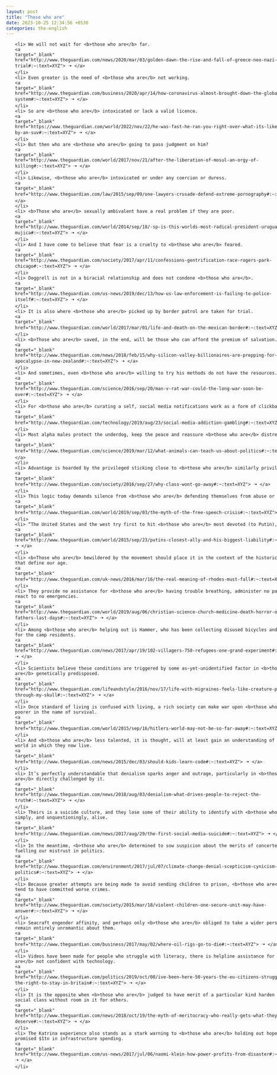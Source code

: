 ```yaml
---
layout: post
title: "Those who are"
date: 2023-10-25 12:34:56 +0530
categories: the-english
---
```

<style>
    ol {
        width: 800px;
        margin: 0 auto;
    }
ol li {
    font-size: 18px;
    line-height: 1.5;
    padding-bottom: 8px;
}
</style>
<ol>

    <li> We will not wait for <b>those who are</b> far.
    <a 
    target="_blank" 
    href="http://www.theguardian.com/news/2020/mar/03/golden-dawn-the-rise-and-fall-of-greece-neo-nazi-trial#:~:text=XYZ"> 🠢 </a>
    </li>
    <li> Even greater is the need of <b>those who are</b> not working.
    <a 
    target="_blank" 
    href="http://www.theguardian.com/business/2020/apr/14/how-coronavirus-almost-brought-down-the-global-financial-system#:~:text=XYZ"> 🠢 </a>
    </li>
    <li> So are <b>those who are</b> intoxicated or lack a valid licence.
    <a 
    target="_blank" 
    href="https://www.theguardian.com/world/2022/nov/22/he-was-fast-he-ran-you-right-over-what-its-like-to-get-hit-by-an-suv#:~:text=XYZ"> 🠢 </a>
    </li>
    <li> But then who are <b>those who are</b> going to pass judgment on him?
    <a 
    target="_blank" 
    href="http://www.theguardian.com/world/2017/nov/21/after-the-liberation-of-mosul-an-orgy-of-killing#:~:text=XYZ"> 🠢 </a>
    </li>
    <li> Likewise, <b>those who are</b> intoxicated or under any coercion or duress.
    <a 
    target="_blank" 
    href="http://www.theguardian.com/law/2015/sep/09/one-lawyers-crusade-defend-extreme-pornography#:~:text=XYZ"> 🠢 </a>
    </li>
    <li> <b>Those who are</b> sexually ambivalent have a real problem if they are poor.
    <a 
    target="_blank" 
    href="http://www.theguardian.com/world/2014/sep/18/-sp-is-this-worlds-most-radical-president-uruguay-jose-mujica#:~:text=XYZ"> 🠢 </a>
    </li>
    <li> And I have come to believe that fear is a cruelty to <b>those who are</b> feared.
    <a 
    target="_blank" 
    href="http://www.theguardian.com/society/2017/apr/11/confessions-gentrification-race-rogers-park-chicago#:~:text=XYZ"> 🠢 </a>
    </li>
    <li> Doggrell is not in a biracial relationship and does not condone <b>those who are</b>.
    <a 
    target="_blank" 
    href="http://www.theguardian.com/us-news/2019/dec/13/how-us-law-enforcement-is-failing-to-police-itself#:~:text=XYZ"> 🠢 </a>
    </li>
    <li> It is also where <b>those who are</b> picked up by border patrol are taken for trial.
    <a 
    target="_blank" 
    href="http://www.theguardian.com/world/2017/mar/01/life-and-death-on-the-mexican-border#:~:text=XYZ"> 🠢 </a>
    </li>
    <li> <b>Those who are</b> saved, in the end, will be those who can afford the premium of salvation.
    <a 
    target="_blank" 
    href="http://www.theguardian.com/news/2018/feb/15/why-silicon-valley-billionaires-are-prepping-for-the-apocalypse-in-new-zealand#:~:text=XYZ"> 🠢 </a>
    </li>
    <li> And sometimes, even <b>those who are</b> willing to try his methods do not have the resources.
    <a 
    target="_blank" 
    href="http://www.theguardian.com/science/2016/sep/20/man-v-rat-war-could-the-long-war-soon-be-over#:~:text=XYZ"> 🠢 </a>
    </li>
    <li> For <b>those who are</b> curating a self, social media notifications work as a form of clickbait.
    <a 
    target="_blank" 
    href="http://www.theguardian.com/technology/2019/aug/23/social-media-addiction-gambling#:~:text=XYZ"> 🠢 </a>
    </li>
    <li> Most alpha males protect the underdog, keep the peace and reassure <b>those who are</b> distressed.
    <a 
    target="_blank" 
    href="http://www.theguardian.com/science/2019/mar/12/what-animals-can-teach-us-about-politics#:~:text=XYZ"> 🠢 </a>
    </li>
    <li> Advantage is hoarded by the privileged sticking close to <b>those who are</b> similarly privileged.
    <a 
    target="_blank" 
    href="http://www.theguardian.com/society/2016/sep/27/why-class-wont-go-away#:~:text=XYZ"> 🠢 </a>
    </li>
    <li> This logic today demands silence from <b>those who are</b> defending themselves from abuse or hate speech.
    <a 
    target="_blank" 
    href="http://www.theguardian.com/world/2019/sep/03/the-myth-of-the-free-speech-crisis#:~:text=XYZ"> 🠢 </a>
    </li>
    <li> “The United States and the west try first to hit <b>those who are</b> most devoted (to Putin),” he wrote.
    <a 
    target="_blank" 
    href="http://www.theguardian.com/world/2015/sep/23/putins-closest-ally-and-his-biggest-liability#:~:text=XYZ"> 🠢 </a>
    </li>
    <li> <b>Those who are</b> bewildered by the movement should place it in the context of the historic reversals that define our age.
    <a 
    target="_blank" 
    href="http://www.theguardian.com/uk-news/2016/mar/16/the-real-meaning-of-rhodes-must-fall#:~:text=XYZ"> 🠢 </a>
    </li>
    <li> They provide no assistance for <b>those who are</b> having trouble breathing, administer no painkillers, react to no emergencies.
    <a 
    target="_blank" 
    href="http://www.theguardian.com/world/2019/aug/06/christian-science-church-medicine-death-horror-of-my-fathers-last-days#:~:text=XYZ"> 🠢 </a>
    </li>
    <li> Among <b>those who are</b> helping out is Hammer, who has been collecting disused bicycles and fixing them for the camp residents.
    <a 
    target="_blank" 
    href="http://www.theguardian.com/news/2017/apr/19/102-villagers-750-refugees-one-grand-experiment#:~:text=XYZ"> 🠢 </a>
    </li>
    <li> Scientists believe these conditions are triggered by some as-yet-unidentified factor in <b>those who are</b> genetically predisposed.
    <a 
    target="_blank" 
    href="http://www.theguardian.com/lifeandstyle/2016/nov/17/life-with-migraines-feels-like-creature-pushing-through-my-skull#:~:text=XYZ"> 🠢 </a>
    </li>
    <li> Once standard of living is confused with living, a rich society can make war upon <b>those who are</b> poorer in the name of survival.
    <a 
    target="_blank" 
    href="http://www.theguardian.com/world/2015/sep/16/hitlers-world-may-not-be-so-far-away#:~:text=XYZ"> 🠢 </a>
    </li>
    <li> And <b>those who are</b> less talented, it is thought, will at least gain an understanding of the digital world in which they now live.
    <a 
    target="_blank" 
    href="http://www.theguardian.com/news/2015/dec/03/should-kids-learn-code#:~:text=XYZ"> 🠢 </a>
    </li>
    <li> It’s perfectly understandable that denialism sparks anger and outrage, particularly in <b>those who are</b> directly challenged by it.
    <a 
    target="_blank" 
    href="http://www.theguardian.com/news/2018/aug/03/denialism-what-drives-people-to-reject-the-truth#:~:text=XYZ"> 🠢 </a>
    </li>
    <li> Theirs is a suicide culture, and they lose some of their ability to identify with <b>those who are</b> simply, and unquestioningly, alive.
    <a 
    target="_blank" 
    href="http://www.theguardian.com/news/2017/aug/29/the-first-social-media-suicide#:~:text=XYZ"> 🠢 </a>
    </li>
    <li> In the meantime, <b>those who are</b> determined to sow suspicion about the merits of concerted action are fuelling our mistrust in politics.
    <a 
    target="_blank" 
    href="http://www.theguardian.com/environment/2017/jul/07/climate-change-denial-scepticism-cynicism-politics#:~:text=XYZ"> 🠢 </a>
    </li>
    <li> Because greater attempts are being made to avoid sending children to prison, <b>those who are</b> inside tend to have committed worse crimes.
    <a 
    target="_blank" 
    href="http://www.theguardian.com/society/2015/mar/18/violent-children-one-secure-unit-may-have-answer#:~:text=XYZ"> 🠢 </a>
    </li>
    <li> Seacraft engender affinity, and perhaps only <b>those who are</b> obliged to take a wider perspective can remain entirely unromantic about them.
    <a 
    target="_blank" 
    href="http://www.theguardian.com/business/2017/may/02/where-oil-rigs-go-to-die#:~:text=XYZ"> 🠢 </a>
    </li>
    <li> Videos have been made for people who struggle with literacy, there is helpline assistance for <b>those who are</b> not confident with technology.
    <a 
    target="_blank" 
    href="http://www.theguardian.com/politics/2019/oct/08/ive-been-here-50-years-the-eu-citizens-struggling-for-the-right-to-stay-in-britain#:~:text=XYZ"> 🠢 </a>
    </li>
    <li> It is the opposite when <b>those who are</b> judged to have merit of a particular kind harden into a new social class without room in it for others.
    <a 
    target="_blank" 
    href="http://www.theguardian.com/news/2018/oct/19/the-myth-of-meritocracy-who-really-gets-what-they-deserve#:~:text=XYZ"> 🠢 </a>
    </li>
    <li> The Katrina experience also stands as a stark warning to <b>those who are</b> holding out hope for Trump’s promised $1tn in infrastructure spending.
    <a 
    target="_blank" 
    href="http://www.theguardian.com/us-news/2017/jul/06/naomi-klein-how-power-profits-from-disaster#:~:text=XYZ"> 🠢 </a>
    </li>